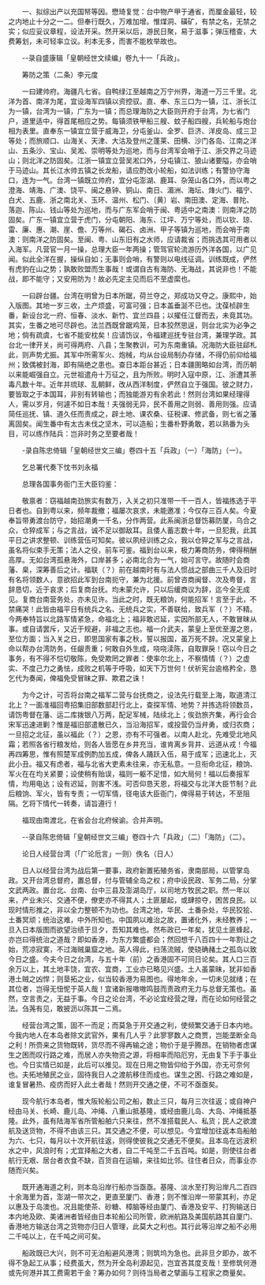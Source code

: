 <!-- { "loadSidebar": true } -->
　　一、拟综出产以充国帑等因。懋琦复觉：台中物产甲于通省，而厘金最轻，较之内地止十分之一二。但奉行既久，万难加增。惟煤洞、磺矿，有禁之名，无禁之实；似应妥议章程，设法开采。然开采以后，游民日聚，易于滋事；弹压稽查，大费筹划，未可轻率立议。利本无多，而害不能枚举故也。

　　--录自盛康辑「皇朝经世文续编」卷九十一「兵政」。

　　筹防之策（二条）李元度

　　一曰建帅府。海疆凡七省。自鸭绿江至越南之万宁州界，海道一万三千里。北洋为首、南洋为尾，宜设海军四镇以资控驭。直、奉、东三口为一镇，江、浙长江为一镇，台湾为一镇，广东为一镇；而总理海防之大臣则开府于台湾，为七省门户，道里适中，得首尾相应之势。每镇须铁甲船三艘、蚊子船四艘，兵轮船与炮台相为表里。直奉东一镇宜立营于威海卫，分屯釜山、全罗、巨济、洋皮岛、成三卫等处；而旅顺口、山海关、天津、大沽及登州之蓬莱、田横、沙门各岛、江南之洋山、五条沙、宝山、吴淞、崇明等处为巡地，而与台湾军会哨于江、浙交界之马迹山；则北洋之防固矣。江浙一镇宜立营吴淞口外，分屯镇江、狼山诸要隘，亦会哨于马迹山。其长江水帅五镇之长龙船，请应酌改小轮船，如法训练；有警协守海口，连为一气。台湾一镇既立帅府，宜分屯澎湖、鹿耳、杂笼山各口外，而以粤之澄海、靖海、广澳、饶平、闽之悬钟、铜山、南日、湄洲、海坛、烽火门、福宁、白犬、五鹿、浙之南北关、玉环、温州、松门、〔黄〕岩、南田澳、定海、普陀、落迦、陈山、钱山等处为巡地，而与广东军会哨于闽、粤适中之南澳：则南洋之防固矣。广东一镇宜立营于虎门，分屯朝阳、海东、江坪、万宁等处，而以钦、琼、雷、廉、惠、潮、崖、儋、万等州、碣石、卤洲、甲子等镇为巡地，而会哨于南澳：则南洋之防固矣。至闽、粤、山东旧有之水师，应请裁省；而挑选其可用者以入海军。凡营官一月一操，总理大臣一年两操；管驾官轮流游历外洋各国，以广见闻。似此全洋在握，操纵自如；无事则会哨，有警则以电线征调。训练既成，俨然有虎豹在山之势；孰敢败盟而生事哉！或谓自古有海防、无海战，其说非也！不能战，即不能守；又安用防为！故必先定主见而后不至虚縻也。

　　一曰辟台疆。台湾在明曾为日本所踞，荷兰夺之，郑成功又夺之。康熙中，始入版图。其地一岁三收，土产烦盛，可富可强；日本盖垂涎不已也。沈葆桢辟生番，新设台北一府、恒春、淡水、新竹、宜兰四县；以擢任江督而去，未竟其功。其实，生番之地可尽辟也。法兰西既曾踞鸡笼，日本狡然思逞，则台北实为必争之地；倘有疏虞，七省不能安枕矣！应请饬议，令福建巡抚专驻台湾，兼理学政。其台北一律开关，尚可得两府、八县；生聚教训，可为东南重镇。况海防大臣驻郈札此，则声势尤振。其军中所需军火、炮械，均从台设局制办存储，不得仍前仰给福州；致偶被封海，即有隔绝之患也。查日本距台甚近；日本疆圉略如台湾，而历朝以来能崛强自立。元世祖遣舟十万征之，且为所败。明时入寇中原，江、浙遭其荼毒凡数十年。近年并琉球、乱朝鲜，改从西洋制度，俨然自立于强国。彼之财力，要皆取之于本国耳，非别有转输也；而独能游刃有余若此！然则台湾如果经理得人，需以岁月，何遽不如日本哉！夫强弱无异，民不善用之则弱、善用则强。应请简任巡抚、镇、道久任而责成之，辟土地、课农桑、征税课、修武备，则七省之藩离固矣。闻生番中有太古未伐之坚木，可以造船；生番朴野勇敢，若以熟番为头目，可以练作陆兵：岂非时务之至要者哉！

　　-录自陈忠倚辑「皇朝经世文三编」卷四十五「兵政」（一）「海防」（一）。

　　乞总署代奏下忱书刘永福

　　总理各国事务衙门王大臣钧鉴：

　　敬禀者：窃福越南劲旅实有数万，入关之初只准带一千一百人，皆福拣选于平日者也。自到粤以来，频年裁撤；福屡次哀求，未能邀准；今仅存三百人矣。今夏奉旨带勇渡台防守，始招潮勇一千名，分作两营。此系闽浙总督饬募防厦，乌合之众，仓猝成军；与之言战，诚不足以御敌耳。且倭人蓄志数十年，一旦犯我，此其平日之讲求整顿、训练营伍可知矣。彼以夙经训练之众，我以仓猝之军与之言战，虽名将似束手无策；法人之役，前车可鉴。福到台以来，极力筹商防务，俾得稍酬高厚。无如台湾孤悬海外，口岸甚多；必南北合为一气，始可言守。故随时会商藩、臬，深筹善后之计。福联（？）前在越南时有与法人惯战之部曲三千人及旧时有名将领数人，意欲招此军到台南扼守，兼为北援。前曾咨商闽督、次及粤督，言辞恳切，近于哀求；后复商台抚。均未蒙允许，只以后缓商议为辞，迄今全无成见。复商台南营务处，亦未见许。当此之时，既无粮饷，何能招军！言至于此，不禁痛哭！此皆由福平日有统兵之名、无统兵之实，不善联给，致兵军（？）不精。今两奉特旨以北路军情紧急，命福北上；福非敢迟延，实因所部无人，不敢冒昧从事。或自请罢斥，又近于规避，非福之志也。福一介武夫，蒙皇上至优至渥之恩，至位方面；当入关之日，即思国家有事之秋，誓以报国，虽万死不辞。况又蒙皇上命以帮办台湾防务，任龈责重；何敢自外生成，哓哓渎陈，自取罪戾！窃以今日之事务，有不得不恺切敬陈，免受欺罔之罪者：使率尔北上，不察情情（？）之虚实、不度己力之勇怯，成败之机等于呼吸，如天下万世何！伏祈宪台逾格矜全，恳乞代为奏闻，俾福免受冒昧之罪、欺君之诛！

　　为今之计，可否将台南之福军二营与台抚商之，设法先行载至上海，取道清江北上？一面准福回粤招集旧部数部赶行北上，查探军情、地势？并拣选将领数员，请饬粤督在藩、运二库拨银八万两，配足军械，陆续北上；俟劲旅齐集，再行会合宋军迅速进剿？惟是福旧部遣散已久，当沿海招军，或投营仍当弁勇，或归农商；一旦招之北征，虽以福此（？）之恩，亦有不可强者。以南人赴北，先难受北地风霜；若照各省行粮发给，则各人皆愿在乡井充当，谁肯离乡背井、远道从戎！今福再四筹思，惟有照楚军成例酌加五成，俾各人踊跃入伍，易于成军；迅速北上，灭此小丑。福又有虑者，福与北省大吏素未往来，亦无私意。一旦衔命北征，粮饷、军火在在均关紧要；设使稍有贻误，福则一躯不足惜，如大局何！福以后奏报军情，均用电达；设有迟延，则害不浅。可否仰恳天恩，将福交与北洋大臣节制？此后粮饷、军火，皆有专责；一切军情，径电该大臣衙门，俾得易于转达，不至阻隔。乞将下情代一转奏，请旨遵行！

　　福现由南渡北，在省会台北府候谕。合并声明。

　　--录自陈忠倚辑「皇朝经世文三编」卷四十六「兵政」（二）「海防」（二）。

　　论日人经营台湾（「广论卮言」一则）佚名（日人）

　　日人以经营台湾为战后第一要事，政府新置拓殖务省，隶南部局，以管掌岛政。又开台湾总督府，置总督，付与管辅全岛之权；府中设民政、军务二局，分掌文武两政。置台北、台南、台中三县及澎湖岛厅，以司地方牧民之职。然一年以来，产业未兴、交通不便，僚吏亦不得其人；土匪屡起，或肆掠夺，困苦良民。以现时情形推之，非以全力整顿不为功也。台湾之地，华民、土番杂处，华民狡狯、土番冥顽；统治这难，中外所知也。中国夙以难治之故，置诸化外，未经教养；一旦入日本版图而欲望治绩于旦夕，吾知其难也。然布政已一年矣，犹见土匪蜂起，亦岂曰得统治之道哉？即如香港，为东方繁盛都会；然回想千八百四十一年割让之始，荒凉寂寞，不过海贼巢窟之地。英人得此，扫荡流贼，使硗确赭土之孤岛以致今日之盛。今夫今日之台湾，与五十年（前）之香港固不可同日论矣。其人口三百余万以上，其土地丰饶，宜农、宜商，工业亦已略见兴盛。土人虽蒙昧，犹非如香港土贼之凶悍；则垦拓之业，似当较香港为易图也。得地年余，一切未见就绪；在其位者，岂得无忸怩于英人哉！宜诸新报嗷嗷鸣鼓而责政府无力与总督无策也。虽然，空言责之，无益于事。今日之论台湾，不必论宜经营之理，而在论如何经营之法。刍荛有见，敢披沥以陈其一二焉。

　　经营台湾之策，固不一而足；而莫急于开交通之利，使频繁交通于日本内地。今我内地人在本岛者除文武官外，果有几人乎？此寥寥数人之商贾，岂能垄断全岛之利！所赍来之货物既转，货尽而不得再输之途；物价于是乎腾昂。在销物者虑谋生之困而叹行路之难，而居人亦失物资之源，将相率而陷厄穷，无由复下手于事业也。今日实情已如是，此后可以推见。现在日用之物皆仰给于外国，亦无可奈何也。夫拓地殖民之业，固待我日人之渡航移住而成也。谋生之困、行路之难如是，谁复冒暑热、疫疠而好入此土者哉！然则开交通之便，不可不亟亟矣。

　　现今航行本岛者，惟大阪轮船公司之船，数止三只，每月三次往返；或自神户经由马关、长崎、鹿儿岛、冲绳、八重山抵基隆，或经由鹿儿岛、大岛、冲绳抵基隆。此外，虽有陆海军省所管船舶六只来往，然不准搭载民人、私货；民人之欲渡航及送货物，不得不由该三只。其交通之不便，可以想见。今宜增加往返本岛船舶为六、七只，每月以十次开航往返，则得使彼我之交通无不便矣。且本岛在远波积水之中，风浪时有；尤宜择船之大者，自二千吨至二千五百吨。如是，则使往台者航行无艰、居台者衣食不缺，百货自在运输，来往如比邻。往住者日众，而事业亦随而兴矣。

　　既开通海道之利，则本岛沿岸行船亦当亟亟。基隆、淡水至打狗沿岸凡二百四十余海里为首，澎湖一带次之，更直至厦门、香港；则不惟沿岸一带蒙其利，亦足以惠及于岛澳也。况且能使茶、砂糖、樟脑等经由厦门、香港及安平、打狗输送日本内地及欧、美诸洲者皆经由日本轮船公司所管，欧洲航路及美国航路其自厦门、香港地方输送台湾之货物亦归日人管理，此莫大之利也。其行此等沿岸之船不必用二千吨以上，在千吨之间可矣。

　　船政既已大兴，则不可无泊船避风港湾；则筑坞为急也。此非旦夕即办，故不得不急起工从事；经费虽大，然为开全岛利源起见，岂宜吝其度支哉！至修筑何港或先何港并其工费需若干金？筹办如何？则待当局者之擘画与工程家之商量矣。

